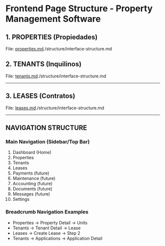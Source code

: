 # Frontend Page Structure - Property Management Software

## 1. PROPERTIES (Propiedades)
File: [properties.md](properties.md)./structure/interface-structure.md

## 2. TENANTS (Inquilinos)

File: [tenants.md](tenants.md)./structure/interface-structure.md

---
## 3. LEASES (Contratos)
File: [leases.md](leases.md)./structure/interface-structure.md

---

## NAVIGATION STRUCTURE

### Main Navigation (Sidebar/Top Bar)
1. Dashboard (Home)
2. Properties
3. Tenants
4. Leases
5. Payments (future)
6. Maintenance (future)
7. Accounting (future)
8. Documents (future)
9. Messages (future)
10. Settings

### Breadcrumb Navigation Examples
- Properties → Property Detail → Units
- Tenants → Tenant Detail → Lease
- Leases → Create Lease → Step 2
- Tenants → Applications → Application Detail